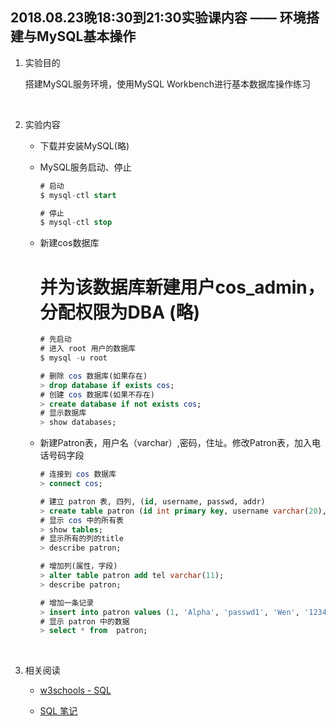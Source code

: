 ##	2018.08.23晚18:30到21:30实验课内容 —— 环境搭建与MySQL基本操作

1.	实验目的

	搭建MySQL服务环境，使用MySQL Workbench进行基本数据库操作练习

	<br>

2.	实验内容

	*	下载并安装MySQL(略)

	*	MySQL服务启动、停止

		```sql
		# 启动
		$ mysql-ctl start

		# 停止
		$ mysql-ctl stop
		```

	*	新建cos数据库

		# 并为该数据库新建用户cos_admin，分配权限为DBA (略)

		```sql
		# 先启动
		# 进入 root 用户的数据库
		$ mysql -u root

		# 删除 cos 数据库(如果存在)
		> drop database if exists cos;
		# 创建 cos 数据库(如果不存在)
		> create database if not exists cos;
		# 显示数据库
		> show databases;
		```

	*	新建Patron表，用户名（varchar）,密码，住址。修改Patron表，加入电话号码字段

		```sql
		# 连接到 cos 数据库
		> connect cos;

		# 建立 patron 表, 四列, (id, username, passwd, addr)
		> create table patron (id int primary key, username varchar(20), passwd varchar(20), addr varchar(100) );
		# 显示 cos 中的所有表
		> show tables;
		# 显示所有的列的title
		> describe patron;

		# 增加列(属性，字段)
		> alter table patron add tel varchar(11);
		> describe patron;

		# 增加一条记录
		> insert into patron values (1, 'Alpha', 'passwd1', 'Wen', '12345678');
		# 显示 patron 中的数据
		> select * from  patron;

		```

	<br>

3.	相关阅读

	*	[w3schools - SQL ](https://www.w3schools.com/sql)

	*	[SQL 笔记](https://github.com/jJayyyyyyy/cs/tree/master/SQL)

	<br>
